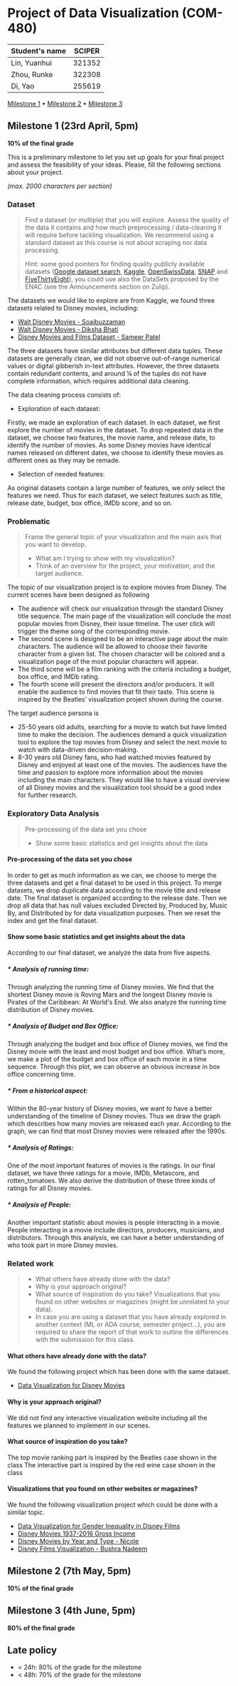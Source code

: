 # Project of Data Visualization (COM-480)

| Student's name | SCIPER |
| -------------- | ------ |
| Lin, Yuanhui   | 321352|
| Zhou, Runke    | 322308|
| Di, Yao        | 255619|

[Milestone 1](#milestone-1) • [Milestone 2](#milestone-2) • [Milestone 3](#milestone-3)

## Milestone 1 (23rd April, 5pm)

**10% of the final grade**

This is a preliminary milestone to let you set up goals for your final project and assess the feasibility of your ideas.
Please, fill the following sections about your project.

*(max. 2000 characters per section)*

### Dataset

> Find a dataset (or multiple) that you will explore. Assess the quality of the data it contains and how much preprocessing / data-cleaning it will require before tackling visualization. We recommend using a standard dataset as this course is not about scraping nor data processing.
>
> Hint: some good pointers for finding quality publicly available datasets ([Google dataset search](https://datasetsearch.research.google.com/), [Kaggle](https://www.kaggle.com/datasets), [OpenSwissData](https://opendata.swiss/en/), [SNAP](https://snap.stanford.edu/data/) and [FiveThirtyEight](https://data.fivethirtyeight.com/)), you could use also the DataSets proposed by the ENAC (see the Announcements section on Zulip).

The datasets we would like to explore are from Kaggle, we found three datasets related to Disney movies, including:
* [Walt Disney Movies - Soaibuzzaman](https://www.kaggle.com/sooaaib/walt-disney-movies?select=disney_movies.csv)
* [Walt Disney Movies - Diksha Bhati](https://www.kaggle.com/dikshabhati2002/walt-disney-movies)
* [Disney Movies and Films Dataset - Sameer Patel](https://www.kaggle.com/therealsampat/disney-movies-dataset)

The three datasets have similar attributes but different data tuples. These datasets are generally clean, we did not observe out-of-range numerical values or digital gibberish in-text attributes. However, the three datasets contain redundant contents, and around ¼ of the tuples do not have complete information, which requires additional data cleaning. 

The data cleaning process consists of:
* Exploration of each dataset:

Firstly, we made an exploration of each dataset. In each dataset, we first explore the number of movies in the dataset. To drop repeated data in the dataset, we choose two features, the movie name, and release date, to identify the number of movies. As some Disney movies have identical names released on different dates, we choose to identify these movies as different ones as they may be remade.
* Selection of needed features:

As original datasets contain a large number of features, we only select the features we need. Thus for each dataset, we select features such as title, release date, budget, box office, IMDb score, and so on.

### Problematic

> Frame the general topic of your visualization and the main axis that you want to develop.
> - What am I trying to show with my visualization?
> - Think of an overview for the project, your motivation, and the target audience.

The topic of our visualization project is to explore movies from Disney. The current scenes have been designed as following
* The audience will check our visualization through the standard Disney title sequence. The main page of the visualization will conclude the most popular movies from Disney, their issue timeline. The user click will trigger the theme song of the corresponding movie. 
* The second scene is designed to be an interactive page about the main characters. The audience will be allowed to choose their favorite character from a given list. The chosen character will be colored and a visualization page of the most popular characters will appear. 
* The third scene will be a film ranking with the criteria including a budget, box office, and IMDb rating.
* The fourth scene will present the directors and/or producers. It will enable the audience to find movies that fit their taste. This scene is inspired by the Beatles’ visualization project shown during the course. 

The target audience persona is
* 25-50 years old adults, searching for a movie to watch but have limited time to make the decision. The audiences demand a quick visualization tool to explore the top movies from Disney and select the next movie to watch with data-driven decision-making. 
* 8-30 years old Disney fans, who had watched movies featured by Disney and enjoyed at least one of the movies. The audiences have the time and passion to explore more information about the movies including the main characters. They would like to have a visual overview of all Disney movies and the visualization tool should be a good index for further research. 



### Exploratory Data Analysis
> Pre-processing of the data set you chose
> - Show some basic statistics and get insights about the data

#### Pre-processing of the data set you chose

  In order to get as much information as we can, we choose to merge the three datasets and get a final dataset to be used in this project. To merge datasets, we drop duplicate data according to the movie title and release date. The final dataset is organized according to the release date. Then we drop all data that has null values excluded Directed by, Produced by, Music By, and Distributed by for data visualization purposes.  Then we reset the index and get the final dataset.
 
#### Show some basic statistics and get insights about the data

  According to our final dataset, we analyze the data from five aspects. 
##### * Analysis of running time:

  Through analyzing the running time of Disney movies. We find that the shortest Disney movie is Roving Mars and the longest Disney movie is Pirates of the Caribbean: At World's End. We also analyze the running time distribution of Disney movies.
  
##### * Analysis of Budget and Box Office:

  Through analyzing the budget and box office of Disney movies, we find the Disney movie with the least and most budget and box office. What’s more, we make a plot of the budget and box office of each movie in a time sequence. Through this plot, we can observe an obvious increase in box office concerning time.
  
##### * From a historical aspect:

  Within the 80-year history of Disney movies, we want to have a better understanding of the timeline of Disney movies. Thus we draw the graph which describes how many movies are released each year. According to the graph, we can find that most Disney movies were released after the 1990s. 
  
##### * Analysis of Ratings:

  One of the most important features of movies is the ratings. In our final dataset, we have three ratings for a movie, IMDb, Metascore, and rotten_tomatoes. We also derive the distribution of these three kinds of ratings for all Disney movies.
  
##### * Analysis of People:

Another important statistic about movies is people interacting in a movie. People interacting in a movie include directors, producers, musicians, and distributors. Through this analysis, we can have a better understanding of who took part in more Disney movies.

### Related work


> - What others have already done with the data?
> - Why is your approach original?
> - What source of inspiration do you take? Visualizations that you found on other websites or magazines (might be unrelated to your data).
> - In case you are using a dataset that you have already explored in another context (ML or ADA course, semester project...), you are required to share the report of that work to outline the differences with the submission for this class.

#### What others have already done with the data?
We found the following project which has been done with the same dataset.
* [Data Visualization for Disney Movies](https://public.tableau.com/profile/maliha.momtaz#!/vizhome/DisneyMovies_16147213546350/DisneyMovies)


#### Why is your approach original?
We did not find any interactive visualization website including all the features we planned to implement in our scenes. 

#### What source of inspiration do you take?
The top movie ranking part is inspired by the Beatles case shown in the class 
The interactive part is inspired by the red wine case shown in the class

#### Visualizations that you found on other websites or magazines?
We found the following visualization project which could be done with a similar topic. 
* [Data Visualization for Gender Inequality in Disney Films](https://www.aberdeen.com/featured/blog-data-visualization-disney-intent/)
* [Disney Movies 1937-2016 Gross Income](https://www.kaggle.com/discussion/225933)
* [Disney Movies by Year and Type - Nicole](https://public.tableau.com/profile/nicole1574#!/vizhome/DisneyMovies2/Dashboard1)
* [Disney Films Visualization - Bushra Nadeem](https://public.tableau.com/profile/b.humanadeem#!/vizhome/DisneyFilms_15931097490060/DisneyFilms)

## Milestone 2 (7th May, 5pm)

**10% of the final grade**


## Milestone 3 (4th June, 5pm)

**80% of the final grade**


## Late policy

- < 24h: 80% of the grade for the milestone
- < 48h: 70% of the grade for the milestone

